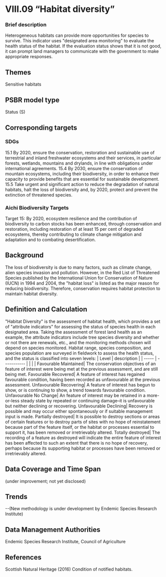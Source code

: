 # VIII.09 “Habitat diversity”

<script type="text/javascript" src="http://cdn.mathjax.org/mathjax/latest/MathJax.js?config=TeX-AMS-MML_HTMLorMML"></script>

### Brief description
Heterogeneous habitats can provide more opportunities for species to survive. This indicator uses "designated area monitoring" to evaluate the health status of the habitat. If the evaluation status shows that it is not good, it can prompt land managers to communicate with the government to make appropriate responses.

## Themes
Sensitive habitats
## PSBR model type
Status (S)
## Corresponding targets
### SDGs
15.1 By 2020, ensure the conservation, restoration and sustainable use of terrestrial and inland freshwater ecosystems and their services, in particular forests, wetlands, mountains and drylands, in line with obligations under international agreements. 15.4 By 2030, ensure the conservation of mountain ecosystems, including their biodiversity, in order to enhance their capacity to provide benefits that are essential for sustainable development. 15.5 Take urgent and significant action to reduce the degradation of natural habitats, halt the loss of biodiversity and, by 2020, protect and prevent the extinction of threatened species.
### Aichi Biodiversity Targets
Target 15: By 2020, ecosystem resilience and the contribution of biodiversity to carbon stocks has been enhanced, through conservation and restoration, including restoration of at least 15 per cent of degraded ecosystems, thereby contributing to climate change mitigation and adaptation and to combating desertification.
## Background
The loss of biodiversity is due to many factors, such as climate change, alien species invasion and pollution. However, in the Red List of Threatened Species published by the International Union for Conservation of Nature (IUCN) in 1994 and 2004, the "habitat loss" is listed as the major reason for reducing biodiversity. Therefore, conservation requires habitat protection to maintain habitat diversity.
## Definition and Calculation
"Habitat Diversity" is the assessment of habitat health, which provides a set of "attribute indicators" for assessing the status of species health in each designated area. Taking the assessment of forest land health as an example, the attribute indicators include tree species diversity and whether or not there are renewals, etc., and the monitoring methods chosen will depend on species monitored. Habitat range, species composition, and species population are surveyed in fieldwork to assess the health status, and the status is classified into seven levels:
| Level | description |
| ----- | ----------- |
|       |             |
 Favourable Maintained| The conservation objectives of an feature of interest were being met at the previous assessment, and are still being met. Favourable Recovered| A feature of interest has regained favourable condition, having been recorded as unfavourable at the previous assessment. Unfavourable Recovering| A feature of interest has begun to show, or is continuing to show, a trend towards favourable condition. Unfavourable No Change| An feature of interest may be retained in a more-or-less steady state by repeated or continuing damage–it is unfavourable but neither declining or recovering. Unfavourable Declining| Recovery is possible and may occur either spontaneously or if suitable management input is made. Partially destroyed| It is possible to destroy sections or areas of certain features or to destroy parts of sites with no hope of reinstatement because part of the feature itself, or the habitat or processes essential to support it, has been removed or irretrievably altered. Totally destroyed| The recording of a feature as destroyed will indicate the entire feature of interest has been affected to such an extent that there is no hope of recovery, perhaps because its supporting habitat or processes have been removed or irretrievably altered.
## Data Coverage and Time Span
(under improvement; not yet disclosed)
## Trends
--(New methodology is under development by Endemic Species Research Institute)
## Data Management Authorities
Endemic Species Research Institute, Council of Agriculture
## References
Scottish Natural Heritage (2016) Condition of notified habitats.